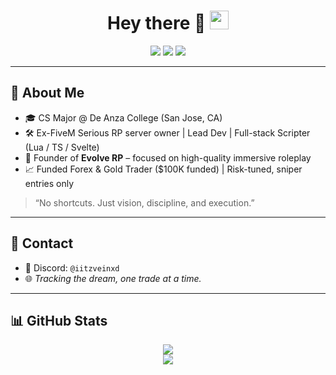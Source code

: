 <h1 align="center">
  Hey there 👋
  <img src="https://media.giphy.com/media/hvRJCLFzcasrR4ia7z/giphy.gif" width="30px"/>
</h1>

<div align="center">
  <img src="https://img.shields.io/badge/Founder-Evolve-blueviolet?style=flat-square"/>
  <img src="https://img.shields.io/badge/RP_Quality-%E2%AD%90%E2%AD%90%E2%AD%90%E2%AD%90%E2%AD%90-brightgreen?style=flat-square"/>
  <img src="https://img.shields.io/badge/Focus-Trading_&_Dev-success?style=flat-square"/>
</div>

---

## 🧠 About Me

- 🎓 CS Major @ De Anza College (San Jose, CA)
- 🛠️ Ex-FiveM Serious RP server owner | Lead Dev | Full-stack Scripter (Lua / TS / Svelte)
- 🧱 Founder of **Evolve RP** – focused on high-quality immersive roleplay
- 📈 Funded Forex & Gold Trader ($100K funded) | Risk-tuned, sniper entries only

> “No shortcuts. Just vision, discipline, and execution.”

---

## 💬 Contact

- 💬 Discord: `@iitzveinxd`
- 🌐 *Tracking the dream, one trade at a time.*

---

## 📊 GitHub Stats

<div align="center">
  <a href="https://git.io/streak-stats">
    <img src="https://github-readme-streak-stats.herokuapp.com?user=VeinDevTtv&theme=tokyonight&date_format=M%20j%5B%2C%20Y%5D"/>
  </a>
  <br/>
  <img src="https://github-readme-stats.vercel.app/api?username=VeinDevTtv&show_icons=true&theme=tokyonight"/>
  <br/>
  <img src="https://github-readme-stats.vercel.app/api/top-langs/?username=VeinDevTtv&hide_progress_
  <br/>
  <img ![Top Langs](https://github-readme-stats.vercel.app/api/top-langs/?username=VeinDevTtv&hide_progress=true&theme=tokyonight)
